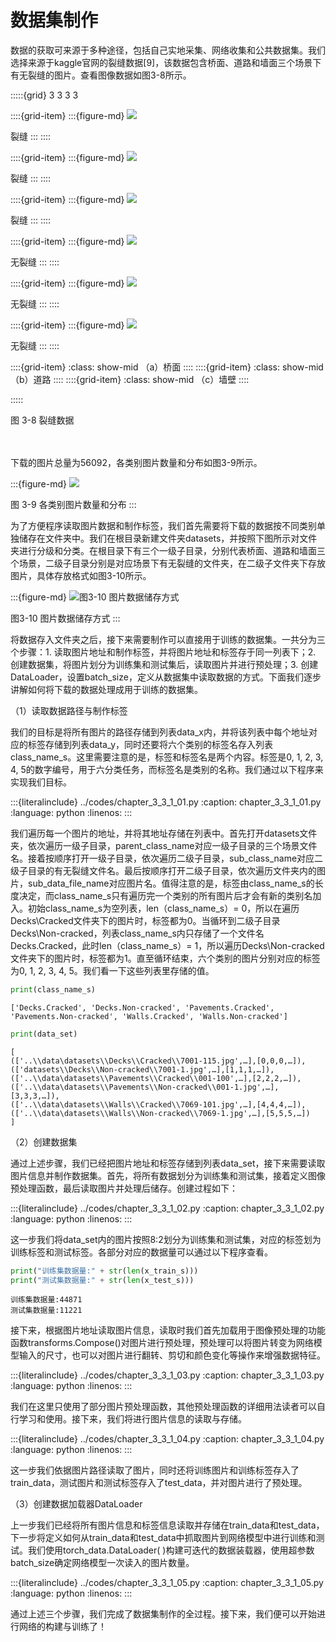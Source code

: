  # 数据集制作

数据的获取可来源于多种途径，包括自己实地采集、网络收集和公共数据集。我们选择来源于kaggle官网的裂缝数据[9]，该数据包含桥面、道路和墙面三个场景下有无裂缝的图片。查看图像数据如图3-8所示。

:::::{grid} 3 3 3 3

::::{grid-item}
:::{figure-md}
<img src="../../_static/3/3.3/3-8-1.png">

裂缝
:::
::::

::::{grid-item}
:::{figure-md}
<img src="../../_static/3/3.3/3-8-2.png">

裂缝
:::
::::

::::{grid-item}
:::{figure-md}
<img src="../../_static/3/3.3/3-8-3.png">

裂缝
:::
::::

::::{grid-item}
:::{figure-md}
<img src="../../_static/3/3.3/3-8-4.png">

无裂缝
:::
::::

::::{grid-item}
:::{figure-md}
<img src="../../_static/3/3.3/3-8-5.png">

无裂缝
:::
::::

::::{grid-item}
:::{figure-md}
<img src="../../_static/3/3.3/3-8-6.png">

无裂缝
:::
::::

::::{grid-item}
:class: show-mid
（a）桥面
::::
::::{grid-item}
:class: show-mid
（b）道路
::::
::::{grid-item}
:class: show-mid
（c）墙壁
::::

:::::
<div class="show-mid">图 3-8 裂缝数据</div>
<br>
<br>

下载的图片总量为56092，各类别图片数量和分布如图3-9所示。

:::{figure-md}
<img src="../../_static/3/3.3/3-9.png">

图 3-9 各类别图片数量和分布
:::

为了方便程序读取图片数据和制作标签，我们首先需要将下载的数据按不同类别单独储存在文件夹中。我们在根目录新建文件夹datasets，并按照下图所示对文件夹进行分级和分类。在根目录下有三个一级子目录，分别代表桥面、道路和墙面三个场景，二级子目录分别是对应场景下有无裂缝的文件夹，在二级子文件夹下存放图片，具体存放格式如图3-10所示。

:::{figure-md}
<img src="../../_static/3/3.3/3-10.png" alt="图3-10 图片数据储存方式">

图3-10 图片数据储存方式
:::

将数据存入文件夹之后，接下来需要制作可以直接用于训练的数据集。一共分为三个步骤：1. 读取图片地址和制作标签，并将图片地址和标签存于同一列表下；2. 创建数据集，将图片划分为训练集和测试集后，读取图片并进行预处理；3. 创建DataLoader，设置batch_size，定义从数据集中读取数据的方式。下面我们逐步讲解如何将下载的数据处理成用于训练的数据集。

（1）读取数据路径与制作标签

我们的目标是将所有图片的路径存储到列表data_x内，并将该列表中每个地址对应的标签存储到列表data_y，同时还要将六个类别的标签名存入列表class_name_s。这里需要注意的是，标签和标签名是两个内容。标签是0, 1, 2, 3, 4, 5的数字编号，用于六分类任务，而标签名是类别的名称。我们通过以下程序来实现我们目标。

:::{literalinclude} ../codes/chapter_3_3_1_01.py
:caption: chapter_3_3_1_01.py
:language: python
:linenos:
:::

我们遍历每一个图片的地址，并将其地址存储在列表中。首先打开datasets文件夹，依次遍历一级子目录，parent_class_name对应一级子目录的三个场景文件名。接着按顺序打开一级子目录，依次遍历二级子目录，sub_class_name对应二级子目录的有无裂缝文件名。最后按顺序打开二级子目录，依次遍历文件夹内的图片，sub_data_file_name对应图片名。值得注意的是，标签由class_name_s的长度决定，而class_name_s只有遍历完一个类别的所有图片后才会有新的类别名加入。初始class_name_s为空列表，len（class_name_s）= 0，所以在遍历Decks\Cracked文件夹下的图片时，标签都为0。当循环到二级子目录Decks\Non-cracked，列表class_name_s内只存储了一个文件名Decks.Cracked，此时len（class_name_s）= 1，所以遍历Decks\Non-cracked文件夹下的图片时，标签都为1。直至循环结束，六个类别的图片分别对应的标签为0, 1, 2, 3, 4, 5。我们看一下这些列表里存储的值。

```python
print(class_name_s)
```

```text
['Decks.Cracked', 'Decks.Non-cracked', 'Pavements.Cracked', 'Pavements.Non-cracked', 'Walls.Cracked', 'Walls.Non-cracked']
```

```python
print(data_set)
```
```text
[
(['..\\data\datasets\\Decks\\Cracked\\7001-115.jpg',…],[0,0,0,…]), (['datasets\\Decks\\Non-cracked\\7001-1.jpg',…],[1,1,1,…]),
(['..\\data\datasets\\Pavements\\Cracked\\001-100',…],[2,2,2,…]),
(['..\\data\datasets\\Pavements\\Non-cracked\\001-1.jpg',…],[3,3,3,…]),
(['..\\data\datasets\\Walls\\Cracked\\7069-101.jpg',…],[4,4,4,…]),
(['..\\data\datasets\\Walls\\Non-cracked\\7069-1.jpg',…],[5,5,5,…])
]
```

（2）创建数据集

通过上述步骤，我们已经把图片地址和标签存储到列表data_set，接下来需要读取图片信息并制作数据集。首先，将所有数据划分为训练集和测试集，接着定义图像预处理函数，最后读取图片并处理后储存。创建过程如下：

:::{literalinclude} ../codes/chapter_3_3_1_02.py
:caption: chapter_3_3_1_02.py
:language: python
:linenos:
:::

这一步我们将data_set内的图片按照8:2划分为训练集和测试集，对应的标签划为训练标签和测试标签。各部分对应的数据量可以通过以下程序查看。

```python
print("训练集数据量:" + str(len(x_train_s)))
print("测试集数据量:" + str(len(x_test_s)))
```
```text
训练集数据量:44871
测试集数据量:11221
```

接下来，根据图片地址读取图片信息，读取时我们首先加载用于图像预处理的功能函数transforms.Compose()对图片进行预处理，预处理可以将图片转变为网络模型输入的尺寸，也可以对图片进行翻转、剪切和颜色变化等操作来增强数据特征。

:::{literalinclude} ../codes/chapter_3_3_1_03.py
:caption: chapter_3_3_1_03.py
:language: python
:linenos:
:::

我们在这里只使用了部分图片预处理函数，其他预处理函数的详细用法读者可以自行学习和使用。接下来，我们将进行图片信息的读取与存储。

:::{literalinclude} ../codes/chapter_3_3_1_04.py
:caption: chapter_3_3_1_04.py
:language: python
:linenos:
:::

这一步我们依据图片路径读取了图片，同时还将训练图片和训练标签存入了train_data，测试图片和测试标签存入了test_data，并对图片进行了预处理。

（3）创建数据加载器DataLoader

上一步我们已经将所有图片信息和标签信息读取并存储在train_data和test_data，下一步将定义如何从train_data和test_data中抓取图片到网络模型中进行训练和测试。我们使用torch_data.DataLoader( )构建可迭代的数据装载器，使用超参数batch_size确定网络模型一次读入的图片数量。

:::{literalinclude} ../codes/chapter_3_3_1_05.py
:caption: chapter_3_3_1_05.py
:language: python
:linenos:
:::

通过上述三个步骤，我们完成了数据集制作的全过程。接下来，我们便可以开始进行网络的构建与训练了！

